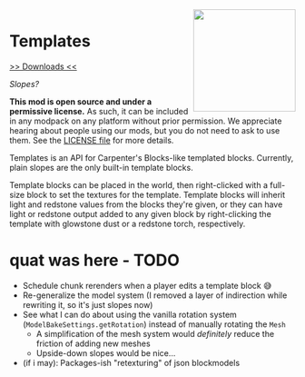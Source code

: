 <img src="icon.png" align="right" width="180px"/>

# Templates

[>> Downloads <<](https://github.com/CottonMC/Templates/releases)

*Slopes?*

**This mod is open source and under a permissive license.** As such, it can be included in any modpack on any platform without prior permission. We appreciate hearing about people using our mods, but you do not need to ask to use them. See the [LICENSE file](LICENSE) for more details.

Templates is an API for Carpenter's Blocks-like templated blocks. Currently, plain slopes are the only built-in template blocks.

Template blocks can be placed in the world, then right-clicked with a full-size block to set the textures for the template. Template blocks will inherit light and redstone values from the blocks they're given, or they can have light or redstone output added to any given block by right-clicking the template with glowstone dust or a redstone torch, respectively.

# quat was here - TODO

* Schedule chunk rerenders when a player edits a template block :sweat_smile:
* Re-generalize the model system (I removed a layer of indirection while rewriting it, so it's just slopes now)
* See what I can do about using the vanilla rotation system (`ModelBakeSettings.getRotation`) instead of manually rotating the `Mesh`
  * A simplification of the mesh system would *definitely* reduce the friction of adding new meshes
  * Upside-down slopes would be nice...
* (if i may): Packages-ish "retexturing" of json blockmodels